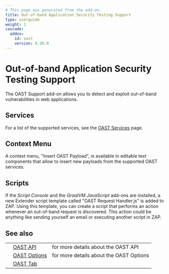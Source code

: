 ```yaml
---
# This page was generated from the add-on.
title: Out-of-band Application Security Testing Support
type: userguide
weight: 1
cascade:
  addon:
    id: oast
    version: 0.20.0
---
```


# Out-of-band Application Security Testing Support

The OAST Support add-on allows you to detect and exploit out-of-band vulnerabilities in web applications.

## Services

For a list of the supported services, see the [OAST Services](/docs/desktop/addons/oast-support/services/) page.

## Context Menu

A context menu, "Insert OAST Payload", is available in editable text components that allow to insert new payloads from the supported OAST services.

## Scripts

If the *Script Console* and the *GraalVM JavaScript* add-ons are installed, a new Extender script template called "OAST Request Handler.js" is added to ZAP. Using this template, you can create a script that performs an action whenever an out-of-band request is discovered. This action could be anything like sending yourself an email or executing another script in ZAP.

## See also

|   |                                                            |                                         |
|---|------------------------------------------------------------|-----------------------------------------|
|   | [OAST API](/docs/desktop/addons/oast-support/api/)         | for more details about the OAST API     |
|   | [OAST Options](/docs/desktop/addons/oast-support/options/) | for more details about the OAST Options |
|   | [OAST Tab](/docs/desktop/addons/oast-support/tab/)         |                                         |
